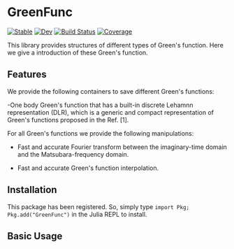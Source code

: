 # GreenFunc

[![Stable](https://img.shields.io/badge/docs-stable-blue.svg)](https://numericalEFT.github.io/GreenFunc.jl/stable)
[![Dev](https://img.shields.io/badge/docs-dev-blue.svg)](https://numericalEFT.github.io/GreenFunc.jl/dev)
[![Build Status](https://github.com/numericalEFT/GreenFunc.jl/actions/workflows/CI.yml/badge.svg?branch=master)](https://github.com/numericalEFT/GreenFunc.jl/actions/workflows/CI.yml?query=branch%3Amaster)
[![Coverage](https://codecov.io/gh/numericalEFT/GreenFunc.jl/branch/master/graph/badge.svg)](https://codecov.io/gh/numericalEFT/GreenFunc.jl)

This library provides structures of different types of Green's function. Here we give a introduction of these Green's function.
## Features

We provide the following containers to save different Green's functions:

 -One body Green's function that has a built-in discrete Lehamnn representation (DLR),  which is a generic and  compact representation of Green's functions proposed in the Ref. [1]. 

For all Green's functions we provide the following manipulations:

- Fast and accurate Fourier transform between the imaginary-time domain and the Matsubara-frequency domain.

- Fast and accurate Green's function interpolation.

## Installation
This package has been registered. So, simply type `import Pkg; Pkg.add("GreenFunc")` in the Julia REPL to install.

## Basic Usage



